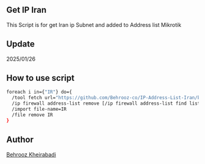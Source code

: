 ## Get IP Iran
This Script is for get Iran ip Subnet and added to Address list Mikrotik

## Update
2025/01/26

## How to use script
```bash
foreach i in={"IR"} do={
  /tool fetch url="https://github.com/Behrooz-co/IP-Address-List-Iran/blob/main/Address-List.rsc" dst-path=IR
  /ip firewall address-list remove [/ip firewall address-list find list=IR]
  /import file-name=IR
  /file remove IR
}
```

## Author
[Behrooz Kheirabadi](https://github.com/Behrooz-co/)

